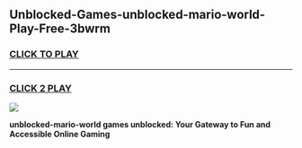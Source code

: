 
## Unblocked-Games-unblocked-mario-world-Play-Free-3bwrm
<h3>
<a href="https://premium76.site?title=unblocked-mario-world&ref=18A1">CLICK TO PLAY</a></h3>
<hr>

<h3>
<a href="https://premium76.site?title=unblocked-mario-world&ref=18A1">CLICK 2 PLAY</a>
  
</h3>

<a href="https://premium76.site?title=unblocked-mario-world&ref=18A1"><img src="https://clearcache.store/games.png"></a>


**unblocked-mario-world games unblocked: Your Gateway to Fun and Accessible Online Gaming**
